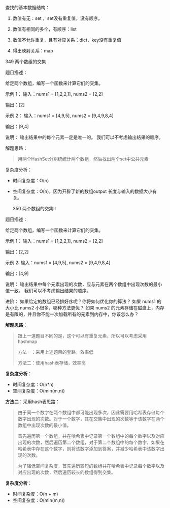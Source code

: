 

查找的基本数据结构：

1. 数值有无：set ，set没有重复值，没有顺序。

2.  数值有相同的多个，有顺序：list
3. 数值不允许重复，且有对应关系：dict，key没有重复值
4.  得出映射关系：map 



349 两个数组的交集

题目描述：

给定两个数组，编写一个函数来计算它们的交集。

示例 1： 输入：nums1 = [1,2,2,1], nums2 = [2,2] 

输出：[2]

示例 2： 输入：nums1 = [4,9,5], nums2 = [9,4,9,8,4] 

输出：[9,4]  

说明： 输出结果中的每个元素一定是唯一的。 我们可以不考虑输出结果的顺序。

解题思路：

> 用两个HashSet分别统统计两个数组，然后找出两个set中公共元素

复杂度分析：

- 时间复杂度：O(n)
- 空间复杂度：O(n)，因为开辟了新的数组output 长度与输入的数据大小有关。

  350 两个数组的交集II

题目描述：

给定两个数组，编写一个函数来计算它们的交集。



示例 1： 输入：nums1 = [1,2,2,1], nums2 = [2,2] 

输出：[2,2] 

示例 2: 输入：nums1 = [4,9,5], nums2 = [9,4,9,8,4] 

输出：[4,9]  

说明： 输出结果中每个元素出现的次数，应与元素在两个数组中出现次数的最小值一致。 我们可以不考虑输出结果的顺序。 

进阶： 如果给定的数组已经排好序呢？你将如何优化你的算法？ 如果 nums1 的大小比 nums2 小很多，哪种方法更优？ 如果 nums2 的元素存储在磁盘上，内存是有限的，并且你不能一次加载所有的元素到内存中，你该怎么办？

**解题思路**：

> 跟上一道题目不同的是，这个可以有重复元素，所以可以考虑采用hashmap
>
> 方法一：采用上述题目的套路，效率低
>
> 方法二：使用hash表存储，效率高



**复杂度分析**：

- 时间复杂度：O(n*n)
- 空间复杂度：O(min(m,n))



**方法二**：采用hash表思路：

> 由于同一个数字在两个数组中都可能出现多次，因此需要用哈希表存储每个数字出现的次数。对于一个数字，其在交集中出现的次数等于该数字在两个数组中出现次数的最小值。
>
> 首先遍历第一个数组，并在哈希表中记录第一个数组中的每个数字以及对应出现的次数，然后遍历第二个数组，对于第二个数组中的每个数字，如果在哈希表中存在这个数字，则将该数字添加到答案，并减少哈希表中该数字出现的次数。
>
> 为了降低空间复杂度，首先遍历较短的数组并在哈希表中记录每个数字以及对应出现的次数，然后遍历较长的数组得到交集。



**复杂度分析**：

- 时间复杂度：O(n + m)
- 空间复杂度：O(min(m,n))
